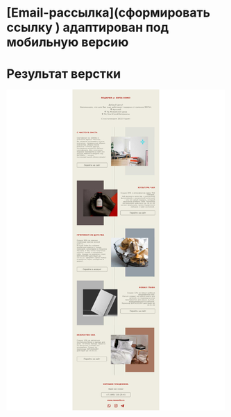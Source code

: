 #   [Email-рассылкa](сформировать ссылку ) адаптирован под мобильную версию
#   Результат верстки 
![скриншот](https://github.com/angelkrylova/Email_SOFIA-HOMEgift/blob/main/screencapture-127-0-0-1-5500-20220104-html-2025-09-09-23_58_28.jpg)



